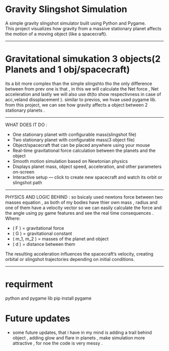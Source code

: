 
# Gravity Slingshot Simulation

A simple gravity slingshot simulator built using Python and Pygame.  
This project visualizes how gravity from a massive stationary planet affects the motion of a moving object (like a spacecraft).

---

# Gravitational simukation 3 objects(2 Planets and 1 obj/spacecraft)

its a bit more complex than the simple slingshto tho the only difference between from prev one is that , in this we will calculate the Net force , Net acceleration and lastly we will also use dt(to show respectivness in case of acc,veland dissplacement ). similar to previos, we hvae used pygame lib. from this project, we can see how gravity affects a object between 2 stationary planets .

---

WHAT DOES IT DO : 
- One stationary planet with configurable mass(slingshot file)
- Two stationary planet with configurable mass(3 object file) 
- Object/spacecraft that can be placed anywhere using your mouse  
- Real-time gravitational force calculation between the planets and the object  
- Smooth motion simulation based on Newtonian physics  
- Displays planet mass, object speed, acceleration, and other parameters on-screen  
- Interactive setup — click to create new spacecraft and watch its orbit or slingshot path

---

PHYSICS AND LOGIC BEHIND :
so bsicaly used  newtons force between two masses equation , as both of my bodies have thier own mass , radius and one of them have a velocity vector so we can easily calculate the force and the angle using py game features and see the real time consequences .
Where:
- \( F \) = gravitational force  
- \( G \) = gravitational constant  
- \( m_1, m_2 \) = masses of the planet and object  
- \( d \) = distance between them  

The resulting acceleration influences the spacecraft’s velocity, creating orbital or slingshot trajectories depending on initial conditions.

---
# requirment 
python and pygame lib
pip install pygame

# Future updates
- some future updates, that i have in my mind is adding a trail behind object , adding glow and flare in planets , make simulation more attractive , for noe the code is very messy . 